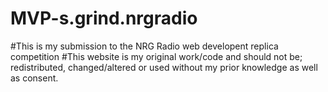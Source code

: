 # MVP-s.grind.nrgradio
#This is my submission to the NRG Radio web developent replica competition 
#This website is my original work/code and should not be; redistributed, changed/altered or used without my prior knowledge as well as consent.
